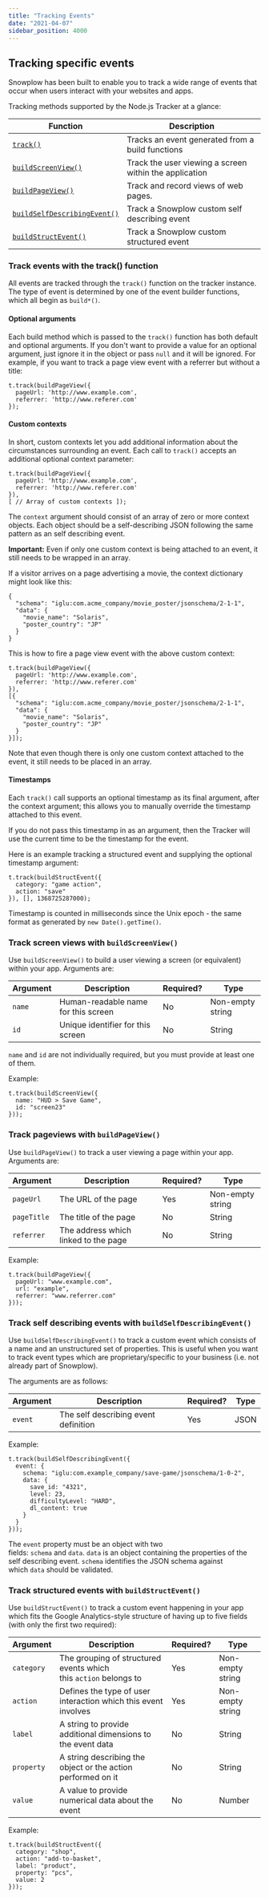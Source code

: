 ```yaml
---
title: "Tracking Events"
date: "2021-04-07"
sidebar_position: 4000
---
```


## Tracking specific events

Snowplow has been built to enable you to track a wide range of events that occur when users interact with your websites and apps.

Tracking methods supported by the Node.js Tracker at a glance:

| **Function**                                           | **Description**                                        |
| ------------------------------------------------------ | ------------------------------------------------------ |
| [`track()`](#track-event)                              | Tracks an event generated from a build functions       |
| [`buildScreenView()`](#screen-view)                    | Track the user viewing a screen within the application |
| [`buildPageView()`](#page-view)                        | Track and record views of web pages.                   |
| [`buildSelfDescribingEvent()`](#self-describing-event) | Track a Snowplow custom self describing event          |
| [`buildStructEvent()`](#struct-event)                  | Track a Snowplow custom structured event               |

### Track events with the track() function

All events are tracked through the `track()` function on the tracker instance. The type of event is determined by one of the event builder functions, which all begin as `build*()`.

#### Optional arguments

Each build method which is passed to the `track()` function has both default and optional arguments. If you don't want to provide a value for an optional argument, just ignore it in the object or pass `null` and it will be ignored. For example, if you want to track a page view event with a referrer but without a title:

```
t.track(buildPageView({
  pageUrl: 'http://www.example.com',
  referrer: 'http://www.referer.com'
});
```

#### Custom contexts

In short, custom contexts let you add additional information about the circumstances surrounding an event. Each call to `track()` accepts an additional optional context parameter:

```
t.track(buildPageView({
  pageUrl: 'http://www.example.com',
  referrer: 'http://www.referer.com'
}),
[ // Array of custom contexts ]);
```

The `context` argument should consist of an array of zero or more context objects. Each object should be a self-describing JSON following the same pattern as an self describing event.

**Important:** Even if only one custom context is being attached to an event, it still needs to be wrapped in an array.

If a visitor arrives on a page advertising a movie, the context dictionary might look like this:

```
{
  "schema": "iglu:com.acme_company/movie_poster/jsonschema/2-1-1",
  "data": {
    "movie_name": "Solaris",
    "poster_country": "JP"
  }
}
```

This is how to fire a page view event with the above custom context:

```
t.track(buildPageView({
  pageUrl: 'http://www.example.com',
  referrer: 'http://www.referer.com'
}),
[{
  "schema": "iglu:com.acme_company/movie_poster/jsonschema/2-1-1",
  "data": {
    "movie_name": "Solaris",
    "poster_country": "JP"
  }
}]);
```

Note that even though there is only one custom context attached to the event, it still needs to be placed in an array.

#### Timestamps

Each `track()` call supports an optional timestamp as its final argument, after the context argument; this allows you to manually override the timestamp attached to this event.

If you do not pass this timestamp in as an argument, then the Tracker will use the current time to be the timestamp for the event.

Here is an example tracking a structured event and supplying the optional timestamp argument:

```
t.track(buildStructEvent({
  category: "game action",
  action: "save"
}), [], 1368725287000);
```

Timestamp is counted in milliseconds since the Unix epoch - the same format as generated by `new Date().getTime()`.

### Track screen views with `buildScreenView()`

Use `buildScreenView()` to build a user viewing a screen (or equivalent) within your app. Arguments are:

| **Argument** | **Description**                     | **Required?** | **Type**         |
| ------------ | ----------------------------------- | ------------- | ---------------- |
| `name`       | Human-readable name for this screen | No            | Non-empty string |
| `id`         | Unique identifier for this screen   | No            | String           |

`name` and `id` are not individually required, but you must provide at least one of them.

Example:

```
t.track(buildScreenView({
  name: "HUD > Save Game",
  id: "screen23"
}));
```

### Track pageviews with `buildPageView()`

Use `buildPageView()` to track a user viewing a page within your app. Arguments are:

| **Argument** | **Description**                      | **Required?** | **Type**         |
| ------------ | ------------------------------------ | ------------- | ---------------- |
| `pageUrl`    | The URL of the page                  | Yes           | Non-empty string |
| `pageTitle`  | The title of the page                | No            | String           |
| `referrer`   | The address which linked to the page | No            | String           |

Example:

```
t.track(buildPageView({
  pageUrl: "www.example.com",
  url: "example",
  referrer: "www.referrer.com"
}));
```

### Track self describing events with `buildSelfDescribingEvent()`

Use `buildSelfDescribingEvent()` to track a custom event which consists of a name and an unstructured set of properties. This is useful when you want to track event types which are proprietary/specific to your business (i.e. not already part of Snowplow).

The arguments are as follows:

| **Argument** | **Description**                      | **Required?** | **Type** |
| ------------ | ------------------------------------ | ------------- | -------- |
| `event`      | The self describing event definition | Yes           | JSON     |

Example:

```
t.track(buildSelfDescribingEvent({
  event: {
    schema: "iglu:com.example_company/save-game/jsonschema/1-0-2",
    data: {
      save_id: "4321",
      level: 23,
      difficultyLevel: "HARD",
      dl_content: true
    }
  }
}));
```

The `event` property must be an object with two fields: `schema` and `data`. `data` is an object containing the properties of the self describing event. `schema` identifies the JSON schema against which `data` should be validated.

### Track structured events with `buildStructEvent()`

Use `buildStructEvent()` to track a custom event happening in your app which fits the Google Analytics-style structure of having up to five fields (with only the first two required):

| **Argument** | **Description**                                                  | **Required?** | **Type**         |
| ------------ | ---------------------------------------------------------------- | ------------- | ---------------- |
| `category`   | The grouping of structured events which this `action` belongs to | Yes           | Non-empty string |
| `action`     | Defines the type of user interaction which this event involves   | Yes           | Non-empty string |
| `label`      | A string to provide additional dimensions to the event data      | No            | String           |
| `property`   | A string describing the object or the action performed on it     | No            | String           |
| `value`      | A value to provide numerical data about the event                | No            | Number           |

Example:

```
t.track(buildStructEvent({
  category: "shop",
  action: "add-to-basket",
  label: "product",
  property: "pcs",
  value: 2
}));
```
